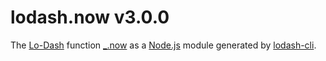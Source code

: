 # lodash.now v3.0.0

The [Lo-Dash](https://lodash.com/) function [_.now](http://lodash.com/docs#now) as a [Node.js](http://nodejs.org/) module generated by [lodash-cli](https://www.npmjs.com/package/lodash-cli).
